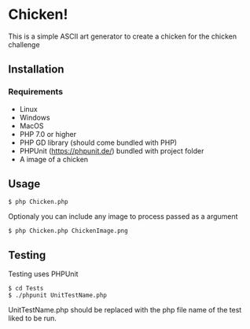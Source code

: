 # Chicken!

This is a simple ASCII art generator to create a chicken for the chicken challenge

## Installation

### Requirements
* Linux
* Windows
* MacOS
* PHP 7.0 or higher
* PHP GD library (should come bundled with PHP)
* PHPUnit (https://phpunit.de/) bundled with project folder
* A image of a chicken

## Usage

```shell
$ php Chicken.php 
```
Optionaly you can include any image to process passed as a argument
```shell
$ php Chicken.php ChickenImage.png
```

## Testing
Testing uses PHPUnit
```shell
$ cd Tests
$ ./phpunit UnitTestName.php
```
UnitTestName.php should be replaced with the php file name of the test liked to be run.
